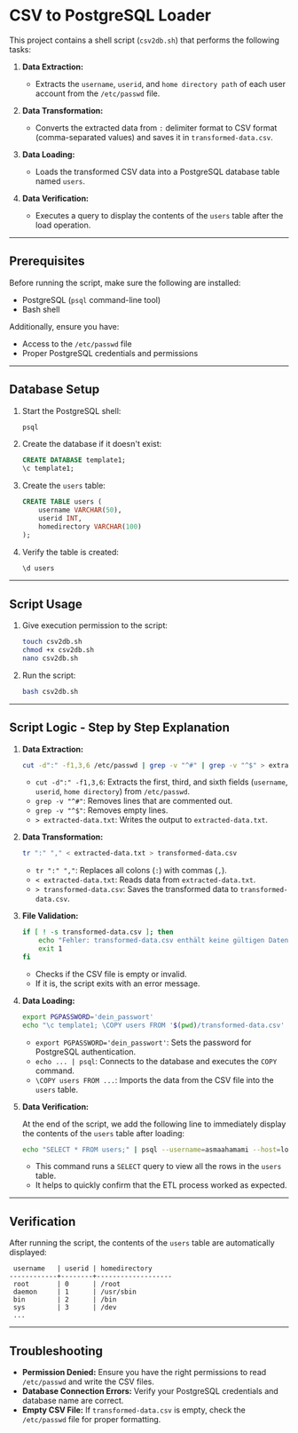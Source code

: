 # CSV to PostgreSQL Loader

This project contains a shell script (`csv2db.sh`) that performs the following tasks:

1. **Data Extraction:**

   * Extracts the `username`, `userid`, and `home directory path` of each user account from the `/etc/passwd` file.

2. **Data Transformation:**

   * Converts the extracted data from `:` delimiter format to CSV format (comma-separated values) and saves it in `transformed-data.csv`.

3. **Data Loading:**

   * Loads the transformed CSV data into a PostgreSQL database table named `users`.

4. **Data Verification:**

   * Executes a query to display the contents of the `users` table after the load operation.

---

## Prerequisites

Before running the script, make sure the following are installed:

* PostgreSQL (`psql` command-line tool)
* Bash shell

Additionally, ensure you have:

* Access to the `/etc/passwd` file
* Proper PostgreSQL credentials and permissions

---

## Database Setup

1. Start the PostgreSQL shell:

   ```sh
   psql
   ```

2. Create the database if it doesn't exist:

   ```sql
   CREATE DATABASE template1;
   \c template1;
   ```

3. Create the `users` table:

   ```sql
   CREATE TABLE users (
       username VARCHAR(50),
       userid INT,
       homedirectory VARCHAR(100)
   );
   ```

4. Verify the table is created:

   ```sql
   \d users
   ```

---

## Script Usage

1. Give execution permission to the script:

   ```sh
   touch csv2db.sh
   chmod +x csv2db.sh
   nano csv2db.sh   
   ```
   

2. Run the script:

   ```sh
   bash csv2db.sh
   ```

---

## Script Logic - Step by Step Explanation

1. **Data Extraction:**

   ```sh
   cut -d":" -f1,3,6 /etc/passwd | grep -v "^#" | grep -v "^$" > extracted-data.txt
   ```

   * `cut -d":" -f1,3,6`: Extracts the first, third, and sixth fields (`username`, `userid`, `home directory`) from `/etc/passwd`.
   * `grep -v "^#"`: Removes lines that are commented out.
   * `grep -v "^$"`: Removes empty lines.
   * `> extracted-data.txt`: Writes the output to `extracted-data.txt`.

2. **Data Transformation:**

   ```sh
   tr ":" "," < extracted-data.txt > transformed-data.csv
   ```

   * `tr ":" ","`: Replaces all colons (`:`) with commas (`,`).
   * `< extracted-data.txt`: Reads data from `extracted-data.txt`.
   * `> transformed-data.csv`: Saves the transformed data to `transformed-data.csv`.

3. **File Validation:**

   ```sh
   if [ ! -s transformed-data.csv ]; then
       echo "Fehler: transformed-data.csv enthält keine gültigen Daten."
       exit 1
   fi
   ```

   * Checks if the CSV file is empty or invalid.
   * If it is, the script exits with an error message.

4. **Data Loading:**

   ```sh
   export PGPASSWORD='dein_passwort'
   echo "\c template1; \COPY users FROM '$(pwd)/transformed-data.csv' DELIMITERS ',' CSV;" | psql --username=asmaahamami
   ```

   * `export PGPASSWORD='dein_passwort'`: Sets the password for PostgreSQL authentication.
   * `echo ... | psql`: Connects to the database and executes the `COPY` command.
   * `\COPY users FROM ...`: Imports the data from the CSV file into the `users` table.

5. **Data Verification:**

   At the end of the script, we add the following line to immediately display the contents of the `users` table after loading:

   ```sh
   echo "SELECT * FROM users;" | psql --username=asmaahamami --host=localhost template1
   ```

   * This command runs a `SELECT` query to view all the rows in the `users` table.
   * It helps to quickly confirm that the ETL process worked as expected.

---

## Verification

After running the script, the contents of the `users` table are automatically displayed:

```
 username   | userid | homedirectory     
------------+--------+-------------------
 root       | 0      | /root
 daemon     | 1      | /usr/sbin
 bin        | 2      | /bin
 sys        | 3      | /dev
 ...
```

---

## Troubleshooting

* **Permission Denied:** Ensure you have the right permissions to read `/etc/passwd` and write the CSV files.
* **Database Connection Errors:** Verify your PostgreSQL credentials and database name are correct.
* **Empty CSV File:** If `transformed-data.csv` is empty, check the `/etc/passwd` file for proper formatting.

